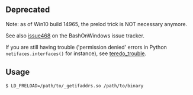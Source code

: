 
## Deprecated

Note: as of Win10 build 14965, the prelod trick is NOT necessary anymore.

See also [issue468][] on the BashOnWindows issue tracker.

If you are still having trouble ('permission denied' errors in Python
`netifaces.interfaces()` for instance), see [teredo_trouble][].


## Usage

```shell
$ LD_PRELOAD=/path/to/_getifaddrs.so /path/to/binary
```


[issue468]: https://github.com/Microsoft/BashOnWindows/issues/468
[teredo_trouble]: https://github.com/Microsoft/BashOnWindows/issues/468#issuecomment-259662271
